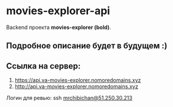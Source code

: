 # movies-explorer-api

Backend проекта __movies-explorer (bold)__.

## Подробное описание будет в будущем :)

## Ссылка на сервер:

1. https://api.va-movies-explorer.nomoredomains.xyz
2. http://api.va-movies-explorer.nomoredomains.xyz

Логин для ревью: ssh mrchibichan@51.250.30.213
